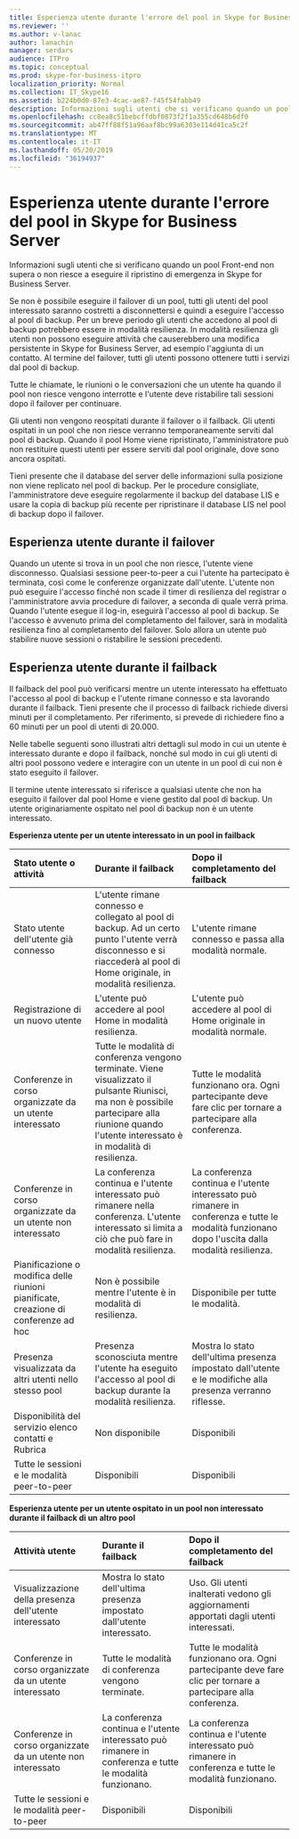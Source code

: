 ```yaml
---
title: Esperienza utente durante l'errore del pool in Skype for Business Server
ms.reviewer: ''
ms.author: v-lanac
author: lanachin
manager: serdars
audience: ITPro
ms.topic: conceptual
ms.prod: skype-for-business-itpro
localization_priority: Normal
ms.collection: IT_Skype16
ms.assetid: b224b0d0-87e3-4cac-ae87-f45f54fabb49
description: Informazioni sugli utenti che si verificano quando un pool Front-end non supera o non riesce a eseguire il ripristino di emergenza in Skype for Business Server.
ms.openlocfilehash: cc8ea8c51bebcffdbf0873f2f1a355cd648b6df0
ms.sourcegitcommit: ab47ff88f51a96aaf8bc99a6303e114d41ca5c2f
ms.translationtype: MT
ms.contentlocale: it-IT
ms.lasthandoff: 05/20/2019
ms.locfileid: "36194937"
---
```

# <a name="user-experience-during-pool-failure-in-skype-for-business-server"></a>Esperienza utente durante l'errore del pool in Skype for Business Server
 
Informazioni sugli utenti che si verificano quando un pool Front-end non supera o non riesce a eseguire il ripristino di emergenza in Skype for Business Server.
  
Se non è possibile eseguire il failover di un pool, tutti gli utenti del pool interessato saranno costretti a disconnettersi e quindi a eseguire l'accesso al pool di backup. Per un breve periodo gli utenti che accedono al pool di backup potrebbero essere in modalità resilienza. In modalità resilienza gli utenti non possono eseguire attività che causerebbero una modifica persistente in Skype for Business Server, ad esempio l'aggiunta di un contatto. Al termine del failover, tutti gli utenti possono ottenere tutti i servizi dal pool di backup.
  
Tutte le chiamate, le riunioni o le conversazioni che un utente ha quando il pool non riesce vengono interrotte e l'utente deve ristabilire tali sessioni dopo il failover per continuare.
  
Gli utenti non vengono reospitati durante il failover o il failback. Gli utenti ospitati in un pool che non riesce verranno temporaneamente serviti dal pool di backup. Quando il pool Home viene ripristinato, l'amministratore può non restituire questi utenti per essere serviti dal pool originale, dove sono ancora ospitati.
  
Tieni presente che il database del server delle informazioni sulla posizione non viene replicato nel pool di backup. Per le procedure consigliate, l'amministratore deve eseguire regolarmente il backup del database LIS e usare la copia di backup più recente per ripristinare il database LIS nel pool di backup dopo il failover.
  
## <a name="user-experience-during-failover"></a>Esperienza utente durante il failover

Quando un utente si trova in un pool che non riesce, l'utente viene disconnesso. Qualsiasi sessione peer-to-peer a cui l'utente ha partecipato è terminata, così come le conferenze organizzate dall'utente. L'utente non può eseguire l'accesso finché non scade il timer di resilienza del registrar o l'amministratore avvia procedure di failover, a seconda di quale verrà prima. Quando l'utente esegue il log-in, eseguirà l'accesso al pool di backup. Se l'accesso è avvenuto prima del completamento del failover, sarà in modalità resilienza fino al completamento del failover. Solo allora un utente può stabilire nuove sessioni o ristabilire le sessioni precedenti.
  
## <a name="user-experience-during-failback"></a>Esperienza utente durante il failback

Il failback del pool può verificarsi mentre un utente interessato ha effettuato l'accesso al pool di backup e l'utente rimane connesso e sta lavorando durante il failback. Tieni presente che il processo di failback richiede diversi minuti per il completamento. Per riferimento, si prevede di richiedere fino a 60 minuti per un pool di utenti di 20.000.
  
Nelle tabelle seguenti sono illustrati altri dettagli sul modo in cui un utente è interessato durante e dopo il failback, nonché sul modo in cui gli utenti di altri pool possono vedere e interagire con un utente in un pool di cui non è stato eseguito il failover. 
  
Il termine utente interessato si riferisce a qualsiasi utente che non ha eseguito il failover dal pool Home e viene gestito dal pool di backup. Un utente originariamente ospitato nel pool di backup non è un utente interessato.
  
**Esperienza utente per un utente interessato in un pool in failback**

|**Stato utente o attività**|**Durante il failback**|**Dopo il completamento del failback**|
|:-----|:-----|:-----|
|Stato utente dell'utente già connesso  <br/> |L'utente rimane connesso e collegato al pool di backup. Ad un certo punto l'utente verrà disconnesso e si riaccederà al pool di Home originale, in modalità resilienza.  <br/> |L'utente rimane connesso e passa alla modalità normale.  <br/> |
|Registrazione di un nuovo utente  <br/> |L'utente può accedere al pool Home in modalità resilienza.  <br/> |L'utente può accedere al pool di Home originale in modalità normale.  <br/> |
|Conferenze in corso organizzate da un utente interessato  <br/> |Tutte le modalità di conferenza vengono terminate. Viene visualizzato il pulsante Riunisci, ma non è possibile partecipare alla riunione quando l'utente interessato è in modalità di resilienza.  <br/> |Tutte le modalità funzionano ora. Ogni partecipante deve fare clic per tornare a partecipare alla conferenza.  <br/> |
|Conferenze in corso organizzate da un utente non interessato  <br/> |La conferenza continua e l'utente interessato può rimanere nella conferenza. L'utente interessato si limita a ciò che può fare in modalità resilienza.  <br/> |La conferenza continua e l'utente interessato può rimanere in conferenza e tutte le modalità funzionano dopo l'uscita dalla modalità resilienza.  <br/> |
|Pianificazione o modifica delle riunioni pianificate, creazione di conferenze ad hoc  <br/> |Non è possibile mentre l'utente è in modalità di resilienza.  <br/> |Disponibile per tutte le modalità.  <br/> |
|Presenza visualizzata da altri utenti nello stesso pool  <br/> |Presenza sconosciuta mentre l'utente ha eseguito l'accesso al pool di backup durante la modalità resilienza.  <br/> |Mostra lo stato dell'ultima presenza impostato dall'utente e le modifiche alla presenza verranno riflesse.  <br/> |
|Disponibilità del servizio elenco contatti e Rubrica  <br/> |Non disponibile  <br/> |Disponibili  <br/> |
|Tutte le sessioni e le modalità peer-to-peer  <br/> |Disponibili  <br/> |Disponibili  <br/> |
   
**Esperienza utente per un utente ospitato in un pool non interessato durante il failback di un altro pool**

|**Attività utente**|**Durante il failback**|**Dopo il completamento del failback**|
|:-----|:-----|:-----|
|Visualizzazione della presenza dell'utente interessato  <br/> |Mostra lo stato dell'ultima presenza impostato dall'utente interessato.  <br/> |Uso. Gli utenti inalterati vedono gli aggiornamenti apportati dagli utenti interessati.  <br/> |
|Conferenze in corso organizzate da un utente interessato  <br/> |Tutte le modalità di conferenza vengono terminate.  <br/> |Tutte le modalità funzionano ora. Ogni partecipante deve fare clic per tornare a partecipare alla conferenza.  <br/> |
|Conferenze in corso organizzate da un utente non interessato  <br/> |La conferenza continua e l'utente interessato può rimanere in conferenza e tutte le modalità funzionano.  <br/> |La conferenza continua e l'utente interessato può rimanere in conferenza e tutte le modalità funzionano.  <br/> |
|Tutte le sessioni e le modalità peer-to-peer  <br/> |Disponibili  <br/> |Disponibili  <br/> |
   


